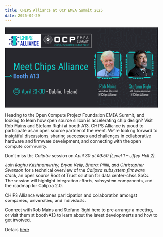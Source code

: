 ```yaml
---
title: CHIPS Alliance at OCP EMEA Summit 2025
date: 2025-04-29
---
```


![OCP Speaker Card](speaker-card-ocp-2025.png)

Heading to the Open Compute Project Foundation EMEA Summit, and looking to learn how open source silicon is accelerating chip design? Visit Rob Mains and Stefano Righi at booth A13.
CHIPS Alliance is proud to participate as an open source partner of the event.
We're looking forward to insightful discussions, sharing successes and challenges in collaborative hardware and firmware development, and connecting with the open compute community.

Don’t miss the *Caliptra* session on *April 30 at 09:50 (Level 1 – Liffey Hall 2).*

Join *Raghu Krishnamurthy, Bryan Kelly, Bharat Pillili, and Christopher Swenson* for a technical overview of the *Caliptra subsystem firmware stack*, an open source Root of Trust solution for data center-class SoCs. The session will highlight integration efforts, subsystem components, and the roadmap for Caliptra 2.0.

CHIPS Alliance welcomes participation and collaboration amongst companies, universities, and individuals.

Connect with Rob Mains and Stefano Righi here to pre-arrange a meeting, or visit them at booth A13 to learn about the latest developments and how to get involved.


Details [here ](https://www.opencompute.org/summit/emea-summit) 
